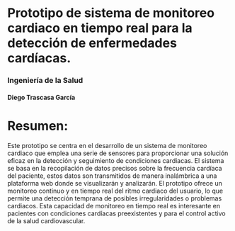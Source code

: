# Prototipo de sistema de monitoreo cardiaco en tiempo real para la detección de enfermedades cardíacas.
### Ingeniería de la Salud
#### Diego Trascasa García

# Resumen:

Este prototipo se centra en el desarrollo de un sistema de monitoreo cardiaco que emplea una serie de sensores para proporcionar una solución eficaz en la detección y seguimiento de condiciones cardiacas. El sistema se basa en la recopilación de datos precisos sobre la frecuencia cardíaca del paciente, estos datos son transmitidos de manera inalámbrica a una plataforma web donde se visualizarán y analizarán. El prototipo ofrece un monitoreo continuo y en tiempo real del ritmo cardiaco del usuario, lo que permite una detección temprana de posibles irregularidades o problemas cardiacos. Esta capacidad de monitoreo en tiempo real es interesante en pacientes con condiciones cardíacas preexistentes y para el control activo de la salud cardiovascular.

